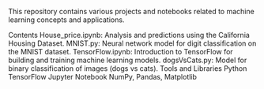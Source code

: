 This repository contains various projects and notebooks related to machine learning concepts and applications.

Contents
House_price.ipynb: Analysis and predictions using the California Housing Dataset.
MNIST.py: Neural network model for digit classification on the MNIST dataset.
TensorFlow.ipynb: Introduction to TensorFlow for building and training machine learning models.
dogsVsCats.py: Model for binary classification of images (dogs vs cats).
Tools and Libraries
Python
TensorFlow
Jupyter Notebook
NumPy, Pandas, Matplotlib
